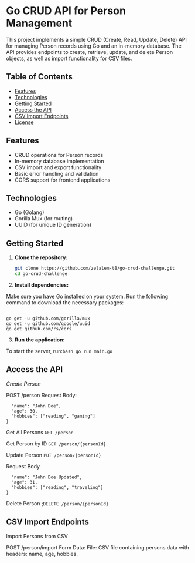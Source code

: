 # Go CRUD API for Person Management

This project implements a simple CRUD (Create, Read, Update, Delete) API for managing Person records using Go and an in-memory database. The API provides endpoints to create, retrieve, update, and delete Person objects, as well as import functionality for CSV files.

## Table of Contents

- [Features](#features)
- [Technologies](#technologies)
- [Getting Started](#getting-started)
- [Access the API](#Access-the-API)
- [ CSV Import Endpoints](#CSV-Import-Endpoints)
- [License](#license)

## Features

- CRUD operations for Person records
- In-memory database implementation
- CSV import and export functionality
- Basic error handling and validation
- CORS support for frontend applications

## Technologies

- Go (Golang)
- Gorilla Mux (for routing)
- UUID (for unique ID generation)

## Getting Started

1. **Clone the repository:**

   ```bash
   git clone https://github.com/zelalem-t8/go-crud-challenge.git
   cd go-crud-challenge
   ```

2. **Install dependencies:**

Make sure you have Go installed on your system. Run the following command to download the necessary packages:

```

go get -u github.com/gorilla/mux
go get -u github.com/google/uuid
go get github.com/rs/cors

```

3. **Run the application:**

To start the server, run:`bash go run main.go`

## Access the API

_Create Person_

POST /person
Request Body:

```{
  "name": "John Doe",
  "age": 30,
  "hobbies": ["reading", "gaming"]
}
```

Get All Persons `GET /person`

Get Person by ID `GET /person/{personId}`

Update Person `PUT /person/{personId}`

Request Body

```{
  "name": "John Doe Updated",
  "age": 31,
  "hobbies": ["reading", "traveling"]
}
```

Delete Person ;`DELETE /person/{personId}`

## CSV Import Endpoints

Import Persons from CSV

POST /person/import
Form Data:
File: CSV file containing persons data with headers: name, age, hobbies.
